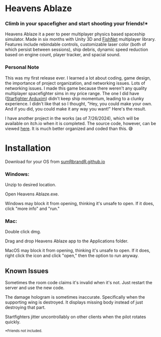# Heavens Ablaze 
### Climb in your spacefigher and start shooting your friends!*

Heavens Ablaze it a peer to peer multiplayer physics based spaceship simulator. Made in six months with Unity 3D and [FishNet](https://github.com/FirstGearGames/FishNet) multiplayer library. Features include rebindable controls, customizable laser color (both of which persist between sessions), ship debris, dynamic speed reduction based on engine count, player tracker, and spacial sound.

### Personal Note

This was my first release ever. I learned a lot about coding, game design, the importance of project organization, and networking issues. Lots of networking issues. I made this game because there weren't any quality multiplayer spacefighter sims in my price range. The one I did have ([Starfighter Arduxim](https://store.steampowered.com/app/540500/Starfighter_Arduxim/)) didn't keep ship momentum, leading to a clunky experience. I didn't like that so I thought, "Hey, you could make your own. And if you did, you could make it any way you want!" Here's the result.

I have another project in the works (as of 7/26/2024), which will be available on itch.io when it is completed. The source code, however, can be viewed [here](https://github.com/SumRbrandR/MoonstruckTower). It is much better organized and coded than this. 😅



# Installation
Download for your OS from [sumRbrandR.github.io](http://treadthedawngames.github.io)

### Windows: 
Unzip to desired location.

Open Heavens Ablaze.exe.

Windows may block it from opening, thinking it's unsafe to open. If it does, click "more info" and "run."

 

### Mac:
Double click dmg.

Drag and drop Heavens Ablaze app to the Applications folder.

MacOS may block it from opening, thinking it's unsafe to open. If it does, right click the icon and click "open," then the option to run anyway.


## Known Issues
Sometimes the room code claims it's invalid when it's not. Just restart the server and use the new code.

The damage hologram is sometimes inaccurate. Specifically when the supporting wing is destroyed. It displays missing body instead of just destroying that part.

Startfighters jitter uncontrollably on other clients when the pilot rotates quickly.

<sub>*Friends not included.</sub>
